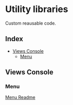 # Utility libraries
Custom reausable code.

## Index
* [Views Console](#views-console)
    * [Menu](#menu)

## Views Console

### Menu
[Menu Readme](./menu/Readme.md)